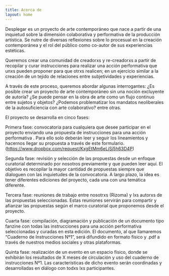 ```yaml
---
title: Acerca de
layout: home
---
```


Desplegar es un proyecto de arte contemporáneo que nace a partir de una inquietud sobre la dimensión colaborativa y performativa de la producción artística. Se nutre de diversas reflexiones sobre lo procesual en la creación contemporánea y el rol del público como co-autor de sus experiencias estéticas. 

Queremos crear una comunidad de creadorxs y re-creadorxs a partir de recopilar y curar instrucciones para realizar una acción performativa que unxs pueden proponer para que otrxs realicen; en un ejercicio similar a la creación de un tejido de relaciones entre subjetividades y experiencias. 

A través de este proceso, queremos abordar algunas interrogantes: ¿Es posible crear un proyecto de arte contemporáneo sin una noción excluyente de autoría? ¿Se puede pensar en la obra de arte como un flujo continuo entre sujetos y objetos? ¿Podemos problematizar los mandatos neoliberales de la autosuficiencia con arte colaborativo? entre otras.

El proyecto se desarrolla en cinco fases:

Primera fase: convocatoria para cualquiera que desee participar en el proyecto enviando una propuesta de instrucciones para una acción performativa . Para ello solo deberán leer y seguir los lineamientos y hacernos llegar su propuesta a través de este formulario.  (https://www.dropbox.com/request/KxgEtMm6eLjSj5h63D4P)

Segunda fase: revisión y selección de las propuestas desde un enfoque curatorial determinado por nosotros previamente y que pueden leer aquí. El objetivo es recopilar la mayor cantidad de propuestas siempre que dialoguen con las inquietudes de la convocatoria. A largo plazo, la idea es tener diferentes ediciones del proyecto, cada una con una temática diferente.

Tercera fase: reuniones de trabajo entre nosotrxs (Rizoma) y lxs autorxs de las propuestas seleccionadas. Estas reuniones servirán para compartir y afianzar las propuestas según el marco curatorial que proponemos desde el proyecto.

Cuarta fase: compilación, diagramación y publicación de un documento tipo fanzine con todas las instrucciones para una acción performativa seleccionadas y curadas en esta edición. El documento, al que llamaremos “Cuaderno de Instrucciones Nº1”, será difundido en formato físico y .pdf a través de nuestros medios sociales y otras plataformas.

Quinta fase: realización de un evento en un espacio físico, donde se exhibirán los resultados de X meses de circulación y uso del cuaderno de instrucciones Nº1. Las características de dicho evento serán coordinadas y desarrolladas en diálogo con todxs lxs participantes.
